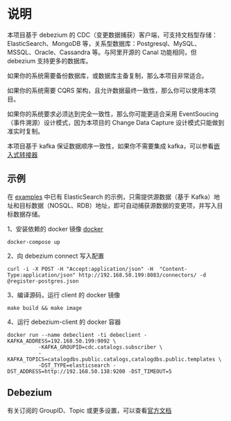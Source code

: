 # 说明

本项目基于 debezium 的 CDC（变更数据捕获）客户端，可支持文档型存储：ElasticSearch、MongoDB 等，关系型数据库：Postgresql、MySQL、MSSQL、Oracle、Cassandra 等。与阿里开源的 Canal 功能相同，但 debezium 支持更多的数据库。

如果你的系统需要备份数据库，或数据库主备复制，那么本项目非常适合。

如果你的系统需要 CQRS 架构，且允许数据最终一致性，那么你可以使用本项目。

如果你的系统要求必须达到完全一致性，那么你可能更适合采用 EventSoucing（事件溯源）设计模式，因为本项目的 Change Data Capture 设计模式只能做到准实时复制。

本项目基于 kafka 保证数据顺序一致性，如果你不需要集成 kafka，可以参看[嵌入式转接器](https://github.com/debezium/debezium/tree/master/debezium-embedded/src/main/java/io/debezium/embedded)

## 示例

在 [examples](./examples) 中已有 ElasticSearch 的示例，只需提供源数据（基于 Kafka）地址和目标数据（NOSQL、RDB）地址，即可自动捕获源数据的变更项，并写入目标数据存储。

1、安装依赖的 docker 镜像 [docker](./docker-compose.yaml)

```console
docker-compose up
```

2、向 debezium connect 写入配置

```console
curl -i -X POST -H "Accept:application/json" -H  "Content-Type:application/json" http://192.168.50.199:8083/connectors/ -d @register-postgres.json
```

3、编译源码，运行 client 的 docker 镜像

```console
make build && make image
```

4、运行 debezium-client 的 docker 容器

```console
docker run --name debeclient -ti debeclient -KAFKA_ADDRESS=192.168.50.199:9092 \
          -KAFKA_GROUPID=cdc.catalogs.subscriber \
          -KAFKA_TOPICS=catalogdbs.public.catalogs,catalogdbs.public.templates \
          -DST_TYPE=elasticsearch -DST_ADDRESS=http://192.168.50.138:9200 -DST_TIMEOUT=5
```

## Debezium

有关订阅的 GroupID、Topic 或更多设置，可以查看[官方文档](https://debezium.io/documentation/reference/0.10/connectors/index.html)
